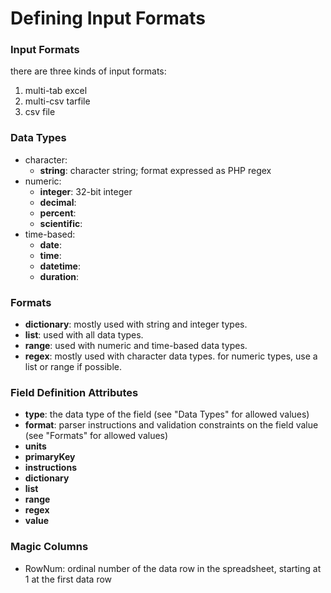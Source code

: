 # Defining Input Formats

### Input Formats
there are three kinds of input formats:
1. multi-tab excel
1. multi-csv tarfile
1. csv file

### Data Types
* character:
    * **string**: character string; format expressed as PHP regex
* numeric:
    * **integer**: 32-bit integer
    * **decimal**:
    * **percent**:
    * **scientific**:
* time-based:
    * **date**:
    * **time**:
    * **datetime**:
    * **duration**:

### Formats
* **dictionary**: mostly used with string and integer types.
* **list**: used with all data types.
* **range**: used with numeric and time-based data types.
* **regex**: mostly used with character data types.  for numeric types, use a list or range if possible.

### Field Definition Attributes
* **type**: the data type of the field (see "Data Types" for allowed values)
* **format**: parser instructions and validation constraints on the field value (see "Formats" for allowed values)
* **units**
* **primaryKey**
* **instructions**
* **dictionary**
* **list**
* **range**
* **regex**
* **value**

### Magic Columns
* RowNum: ordinal number of the data row in the spreadsheet, starting at 1 at the first data row



